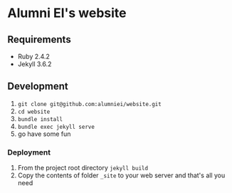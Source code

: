 # Alumni EI's website

## Requirements

- Ruby 2.4.2
- Jekyll 3.6.2

## Development

1. `git clone git@github.com:alumniei/website.git`
2. `cd website`
3. `bundle install`
4. `bundle exec jekyll serve`
5. go have some fun

### Deployment
1. From the project root directory `jekyll build`
2. Copy the contents of folder `_site` to your web server and that's all you need
